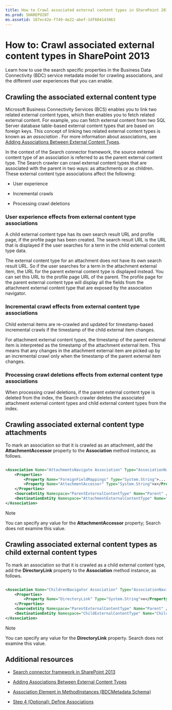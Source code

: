 ```yaml
---
title: How to Crawl associated external content types in SharePoint 2013
ms.prod: SHAREPOINT
ms.assetid: 187ec42e-f749-4e22-abef-1df604143063
---
```



# How to: Crawl associated external content types in SharePoint 2013
Learn how to use the search specific properties in the Business Data Connectivity (BDC) service metadata model for crawling associations, and the different user experiences that you can enable.
## Crawling the associated external content type
<a name="HowToCrawlAssociations_CrawlingAssociatedExternalTypes"> </a>

Microsoft Business Connectivity Services (BCS) enables you to link two related external content types, which then enables you to fetch related external content. For example, you can fetch external content from two SQL Server database table-based external content types that are based on foreign keys. This concept of linking two related external content types is known as an  *association*  . For more information about associations, see [Adding Associations Between External Content Types](http://msdn.microsoft.com/library/791e95ab-9b3c-413b-be12-bd0e59962c93%28Office.15%29.aspx). 
  
    
    
In the context of the Search connector framework, the source external content type of an association is referred to as the parent external content type. The Search crawler can crawl external content types that are associated with the parent in two ways: as attachments or as children. These external content type associations affect the following:
  
    
    

- User experience
    
  
- Incremental crawls
    
  
- Processing crawl deletions
    
  

### User experience effects from external content type associations

A child external content type has its own search result URL and profile page, if the profile page has been created. The search result URL is the URL that is displayed if the user searches for a term in the child external content type data. 
  
    
    
The external content type for an attachment does not have its own search result URL. So if the user searches for a term in the attachment external item, the URL for the parent external content type is displayed instead. You can set this URL to the profile page URL of the parent. The profile page for the parent external content type will display all the fields from the attachment external content type that are exposed by the association navigator.
  
    
    

### Incremental crawl effects from external content type associations

Child external items are re-crawled and updated for timestamp-based incremental crawls if the timestamp of the child external item changes. 
  
    
    
For attachment external content types, the timestamp of the parent external item is interpreted as the timestamp of the attachment external item. This means that any changes in the attachment external item are picked up by an incremental crawl only when the timestamp of the parent external item changes.
  
    
    

### Processing crawl deletions effects from external content type associations

When processing crawl deletions, if the parent external content type is deleted from the index, the Search crawler deletes the associated attachment external content types and child external content types from the index.
  
    
    

## Crawling associated external content type attachments
<a name="HowToCrawlAssociations_CrawlingAttachments"> </a>

To mark an association so that it is crawled as an attachment, add the **AttachmentAccessor** property to the **Association** method instance, as follows.
  
    
    

```XML

<Association Name="AttachmentsNavigate Association" Type="AssociationNavigator" ...>
    <Properties>
        <Property Name="ForeignFieldMappings" Type="System.String">....... </Property>
        <Property Name="AttachmentAccessor" Type="System.String">x</Property>
    </Properties>
    <SourceEntity Namespace="ParentExternalContentType" Name="Parent" />
    <DestinationEntity Namespace="AttachmentExternalContentType" Name="Attachment External Content Type" />
</Association>
```


> [!NOTE]
> You can specify any value for the **AttachmentAccessor** property; Search does not examine this value.
  
    
    


## Crawling associated external content types as child external content types
<a name="HowToCrawlAssociations_CrawlingChildExternalTypes"> </a>

To mark an association so that it is crawled as a child external content type, add the **DirectoryLink** property to the **Association** method instance, as follows.
  
    
    

```XML

<Association Name="ChildrenNavigator Association" Type="AssociationNavigator" ...>
    <Properties>
        <Property Name="DirectoryLink" Type="System.String">x</Property>
    </Properties>
    <SourceEntity Namespace="ParentExternalContentType" Name="Parent" />
    <DestinationEntity Namespace="ChildExternalContentType" Name="Child External Content Type" />
</Association>
```


> [!NOTE]
> You can specify any value for the **DirectoryLink** property. Search does not examine this value.
  
    
    


## Additional resources
<a name="SP15crawlects_addlresources"> </a>


-  [Search connector framework in SharePoint 2013](search-connector-framework-in-sharepoint.md)
    
  
-  [Adding Associations Between External Content Types](http://msdn.microsoft.com/library/791e95ab-9b3c-413b-be12-bd0e59962c93%28Office.15%29.aspx)
    
  
-  [Association Element in MethodInstances (BDCMetadata Schema)](http://msdn.microsoft.com/library/9659a1f5-1b12-03ef-f9e3-5c9904cc5dd0%28Office.15%29.aspx)
    
  
-  [Step 4 (Optional): Define Associations](http://msdn.microsoft.com/library/6bc55f46-459a-4986-8744-8c6c5f45097b%28Office.15%29.aspx)
    
  

